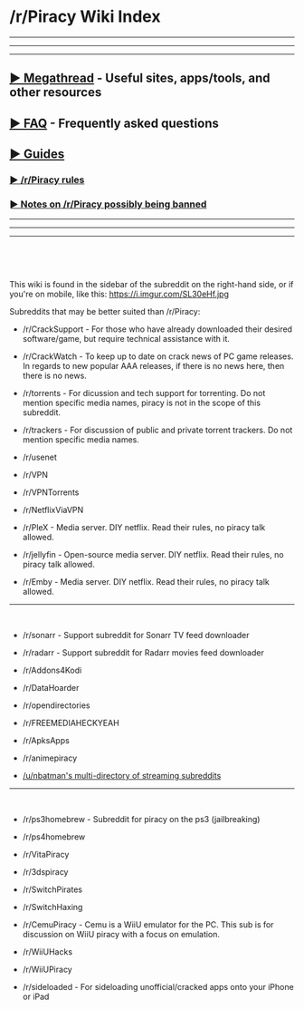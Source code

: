# /r/Piracy Wiki Index

---
---
---

## [► Megathread](https://www.reddit.com/r/Piracy/wiki/megathread) - Useful sites, apps/tools, and other resources

## [► FAQ](https://www.reddit.com/r/piracy/wiki/faq) - Frequently asked questions

## [► Guides](https://www.reddit.com/r/piracy/wiki/guides)

### [► /r/Piracy rules](https://www.reddit.com/r/Piracy/wiki/piracy_rules)
### [► Notes on /r/Piracy possibly being banned](https://www.reddit.com/r/piracy/wiki/subfaq)

---
---
---


&nbsp;

&nbsp;

This wiki is found in the sidebar of the subreddit on the right-hand side, or if you're on mobile, like this: https://i.imgur.com/SL30eHf.jpg

Subreddits that may be better suited than /r/Piracy:

* /r/CrackSupport -  For those who have already downloaded their desired software/game, but require technical assistance with it.

* /r/CrackWatch - To keep up to date on crack news of PC game releases. In regards to new popular AAA releases, if there is no news here, then there is no news.

* /r/torrents - For dicussion and tech support for torrenting. Do not mention specific media names, piracy is not in the scope of this subreddit.

* /r/trackers - For discussion of public and private torrent trackers. Do not mention specific media names.

* /r/usenet

* /r/VPN 

* /r/VPNTorrents 

* /r/NetflixViaVPN 

* /r/PleX  -  Media server. DIY netflix. Read their rules, no piracy talk allowed.

* /r/jellyfin - Open-source media server. DIY netflix. Read their rules, no piracy talk allowed.

* /r/Emby - Media server. DIY netflix. Read their rules, no piracy talk allowed.

---

&nbsp;

* /r/sonarr - Support subreddit for Sonarr TV feed downloader

* /r/radarr - Support subreddit for Radarr movies feed downloader

* /r/Addons4Kodi 

* /r/DataHoarder 

* /r/opendirectories 

* /r/FREEMEDIAHECKYEAH 

* /r/ApksApps

* /r/animepiracy 

* [/u/nbatman's multi-directory of streaming subreddits](https://www.reddit.com/user/nbatman/m/streaming/)


---

&nbsp;

* /r/ps3homebrew - Subreddit for piracy on the ps3 (jailbreaking)

* /r/ps4homebrew

* /r/VitaPiracy

* /r/3dspiracy

* /r/SwitchPirates

* /r/SwitchHaxing

* /r/CemuPiracy - Cemu is a WiiU emulator for the PC. This sub is for discussion on WiiU piracy with a focus on emulation.

* /r/WiiUHacks

* /r/WiiUPiracy

* /r/sideloaded - For sideloading unofficial/cracked apps onto your iPhone or iPad

&nbsp;